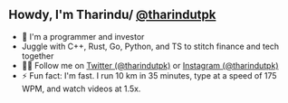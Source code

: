 ## Howdy, I'm Tharindu/ [@tharindutpk](https://twitter.com/tharindutpk)

- 🔭 I'm a programmer and investor
- Juggle with C++, Rust, Go, Python, and TS to stitch finance and tech together
- 🙋‍♂️ Follow me on [Twitter (@tharindutpk)](https://twitter.com/tharindutpk) or [Instagram (@tharindutpk)](https://instagram.com/tharindutpk)
- ⚡ Fun fact: I'm fast. I run 10 km in 35 minutes, type at a speed of 175 WPM, and watch videos at 1.5x.
